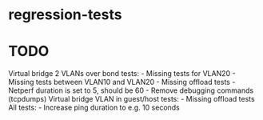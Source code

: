 regression-tests
================

TODO
================
Virtual bridge 2 VLANs over bond tests:
    - Missing tests for VLAN20
    - Missing tests between VLAN10 and VLAN20
    - Missing offload tests
    - Netperf duration is set to 5, should be 60
    - Remove debugging commands (tcpdumps)
Virtual bridge VLAN in guest/host tests:
    - Missing offload tests
All tests:
    - Increase ping duration to e.g. 10 seconds
